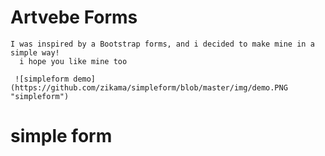 # Artvebe Forms 

    I was inspired by a Bootstrap forms, and i decided to make mine in a simple way!
      i hope you like mine too

     ![simpleform demo](https://github.com/zikama/simpleform/blob/master/img/demo.PNG "simpleform")

# simple form